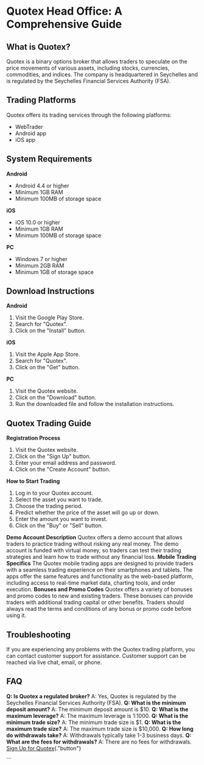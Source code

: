 # Quotex Head Office: A Comprehensive Guide

## What is Quotex?

Quotex is a binary options broker that allows traders to speculate on
the price movements of various assets, including stocks, currencies,
commodities, and indices. The company is headquartered in Seychelles and
is regulated by the Seychelles Financial Services Authority (FSA).

## Trading Platforms

Quotex offers its trading services through the following platforms:

-   WebTrader
-   Android app
-   iOS app

## System Requirements

**Android**

-   Android 4.4 or higher
-   Minimum 1GB RAM
-   Minimum 100MB of storage space

**iOS**

-   iOS 10.0 or higher
-   Minimum 1GB RAM
-   Minimum 100MB of storage space

**PC**

-   Windows 7 or higher
-   Minimum 2GB RAM
-   Minimum 1GB of storage space

## Download Instructions

**Android**

1.  Visit the Google Play Store.
2.  Search for "Quotex".
3.  Click on the "Install" button.

**iOS**

1.  Visit the Apple App Store.
2.  Search for "Quotex".
3.  Click on the "Get" button.

**PC**

1.  Visit the Quotex website.
2.  Click on the "Download" button.
3.  Run the downloaded file and follow the installation instructions.

## Quotex Trading Guide

**Registration Process**

1.  Visit the Quotex website.
2.  Click on the "Sign Up" button.
3.  Enter your email address and password.
4.  Click on the "Create Account" button.

**How to Start Trading**

1.  Log in to your Quotex account.
2.  Select the asset you want to trade.
3.  Choose the trading period.
4.  Predict whether the price of the asset will go up or down.
5.  Enter the amount you want to invest.
6.  Click on the "Buy" or "Sell" button.

**Demo Account Description** Quotex offers a demo account that allows
traders to practice trading without risking any real money. The demo
account is funded with virtual money, so traders can test their trading
strategies and learn how to trade without any financial loss. **Mobile
Trading Specifics** The Quotex mobile trading apps are designed to
provide traders with a seamless trading experience on their smartphones
and tablets. The apps offer the same features and functionality as the
web-based platform, including access to real-time market data, charting
tools, and order execution. **Bonuses and Promo Codes** Quotex offers a
variety of bonuses and promo codes to new and existing traders. These
bonuses can provide traders with additional trading capital or other
benefits. Traders should always read the terms and conditions of any
bonus or promo code before using it.

## Troubleshooting

If you are experiencing any problems with the Quotex trading platform,
you can contact customer support for assistance. Customer support can be
reached via live chat, email, or phone.

## FAQ

**Q: Is Quotex a regulated broker?** A: Yes, Quotex is regulated by the
Seychelles Financial Services Authority (FSA). **Q: What is the minimum
deposit amount?** A: The minimum deposit amount is \$10. **Q: What is
the maximum leverage?** A: The maximum leverage is 1:1000. **Q: What is
the minimum trade size?** A: The minimum trade size is \$1. **Q: What is
the maximum trade size?** A: The maximum trade size is \$10,000. **Q:
How long do withdrawals take?** A: Withdrawals typically take 1-3
business days. **Q: What are the fees for withdrawals?** A: There are no
fees for withdrawals. [Sign Up for
Quotex](\%22https://traff.sbs/brokerqxsignup\%22){."button"}

\`\`\`

